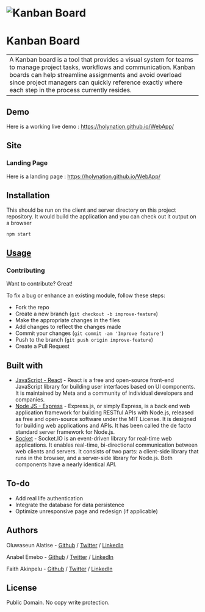 # ![Kanban Board](https://images.app.goo.gl/1TwxzNLLqXonX2jXA)
# Kanban Board
<table>
<tr>
<td>
A Kanban board is a tool that provides a visual system for teams to manage project tasks, workflows and communication. Kanban boards can help streamline assignments and avoid overload since project managers can quickly reference exactly where each step in the process currently resides.
</td>
</tr>
</table>


## Demo
Here is a working live demo :  https://holynation.github.io/WebApp/


## Site

### Landing Page
Here is a landing page :  https://holynation.github.io/WebApp/



## Installation
This should be run on the client and server directory on this project repository. It would build the application and you can check out it output on a browser

    npm start


## [Usage](https://iharsh234.github.io/WebApp/) 

### Contributing
Want to contribute? Great!

To fix a bug or enhance an existing module, follow these steps:

- Fork the repo
- Create a new branch (`git checkout -b improve-feature`)
- Make the appropriate changes in the files
- Add changes to reflect the changes made
- Commit your changes (`git commit -am 'Improve feature'`)
- Push to the branch (`git push origin improve-feature`)
- Create a Pull Request 

## Built with 

- [JavaScript - React](https://reactjs.org) - React is a free and open-source front-end JavaScript library for building user interfaces based on UI components. It is maintained by Meta and a community of individual developers and companies.
- [Node JS - Express](https://expressjs.com) - Express.js, or simply Express, is a back end web application framework for building RESTful APIs with Node.js, released as free and open-source software under the MIT License. It is designed for building web applications and APIs. It has been called the de facto standard server framework for Node.js.
- [Socket](http://socket.io) - Socket.IO is an event-driven library for real-time web applications. It enables real-time, bi-directional communication between web clients and servers. It consists of two parts: a client-side library that runs in the browser, and a server-side library for Node.js. Both components have a nearly identical API.


## To-do
- Add real life authentication
- Integrate the database for data persistence
- Optimize unresponsive page and redesign (if applicable)

## Authors
Oluwaseun Alatise - [Github](https://github.com/holynation) / [Twitter](https://twitter.com/@Alat_oluwaseun) / [LinkedIn](https://www.linkedin.com/in/oluwaseun-alatise-008366139/)

Anabel Emebo - [Github](https://github.com/Annahillz) / [Twitter](https://twitter.com/@Annahillz1) / [LinkedIn](https://www.linkedin.com/in/anabel-emebo-5a02041b2/)

Faith Akinpelu - [Github](https://github.com/Murewaabigal/) / [Twitter](https://twitter.com/FaithAkinpelu2) / [LinkedIn](https://www.linkedin.com/in/akinpelu-faith-303580245)

## License
Public Domain. No copy write protection. 

